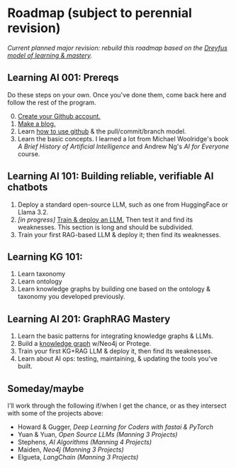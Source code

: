 # Roadmap (subject to perennial revision)

*Current planned major revision: rebuild this roadmap based on the [Dreyfus model of learning & mastery](https://en.wikipedia.org/wiki/Dreyfus_model_of_skill_acquisition).*



## Learning AI 001: Prereqs

Do these steps on your own. Once you've done them, come back here and follow the rest of the program.

0. [Create your Github account.](https://github.com/)
1. [Make a blog.](/makeablog.md)
2. Learn [how to use github](https://www.freecodecamp.org/news/guide-to-git-github-for-beginners-and-experienced-devs/) & the pull/commit/branch model.
3. Learn the basic concepts. I learned a lot from Michael Woolridge's book *A Brief History of Artificial Intelligence* and Andrew Ng's *AI for Everyone* course. 

## Learning AI 101: Building reliable, verifiable AI chatbots

1. Deploy a standard open-source LLM, such as one from HuggingFace or Llama 3.2. 
2. *[in progress]* [Train & deploy an LLM.](/simpleLLM.md) Then test it and find its weaknesses. This section is long and should be subdivided.
3. Train your first RAG-based LLM & deploy it; then find its weaknesses.

## Learning KG 101: 

1. Learn taxonomy
2. Learn ontology
3. Learn knowledge graphs by building one based on the ontology & taxonomy you developed previously.

## Learning AI 201: GraphRAG Mastery

1. Learn the basic patterns for integrating knowledge graphs & LLMs.
5. Build a [knowledge graph](/Projects/Knowledge_Graphs/kg_intro.md) w/Neo4j or Protege.
6. Train your first KG+RAG LLM & deploy it, then find its weaknesses.
7. Learn about AI ops: testing, maintaining, & updating the tools you've built.

## Someday/maybe ##

I'll work through the following if/when I get the chance, or as they intersect with some of the projects above:

- Howard & Gugger, *Deep Learning for Coders with fastai & PyTorch*
- Yuan & Yuan, *Open Source LLMs (Manning 3 Projects)*
- Stephens, *AI Algorithms (Manning 4 Projects)*
- Maiden, *Neo4j (Manning 3 Projects)*
- Elgueta, *LangChain (Manning 3 Projects)*